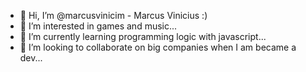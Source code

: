 - 👋 Hi, I’m @marcusvinicim - Marcus Vinicius :)
- 👀 I’m interested in games and music...
- 🌱 I’m currently learning programming logic 
 with javascript...
- 💞️ I’m looking to collaborate on big companies when I am became a dev...

<!---
marcusvinicim/marcusvinicim is a ✨ special ✨ repository because its `README.md` (this file) appears on your GitHub profile.
You can click the Preview link to take a look at your changes.
--->
